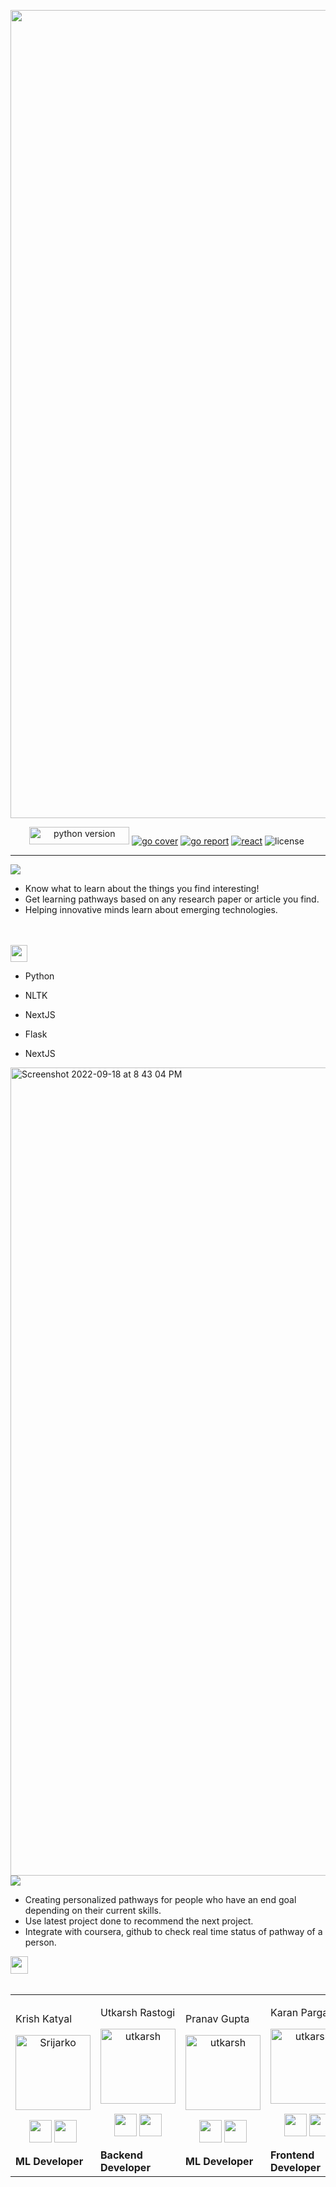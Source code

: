 <p align="center"><img width="1293" alt="Screenshot 2022-09-18 at 8 42 56 PM" src="https://user-images.githubusercontent.com/89596037/190915096-eda0075f-13a6-46c0-93f5-55e3baed6896.png">

<br>
<p align="center"><a href="https://www.python.org/" target="_blank"><img src="http://ForTheBadge.com/images/badges/made-with-python.svg" height = "28.2" width= "160"alt="python version" /></a>&nbsp;<a href="https://opencv.org/" target="_blank"><img src="https://img.shields.io/badge/NLTK-%23white.svg?style=for-the-badge&logo=nltk&logoColor=white" alt="go cover" /></a>&nbsp;<a href="https://github.com/OmSadavarte/Biomechanics-Ai_ntl.ipynb" target="_blank"><img src="https://img.shields.io/badge/By-hooli-red?style=for-the-badge" alt="go report" /></a>&nbsp;<a href="https://reactjs.org/" target="_blank"><img src="https://img.shields.io/badge/React-20232A?style=for-the-badge&logo=react&logoColor=61DAFB" alt="react"/></a>&nbsp;<img src="https://img.shields.io/badge/License-MIT-yellow.svg?logo=Microsoft%20Word&style=for-the-badge" alt="license" />&nbsp;</p>
<hr>



<div align="left"> 
<img src="https://img.shields.io/badge/Objective-blue?logo=Pinboard&style=for-the-badge" /><br>


- Know what to learn about the things you find interesting!
- Get learning pathways based on any research paper or article you find.
- Helping innovative minds learn about emerging technologies.

<br>
<br>
<div align="left"> 
<img src="https://img.shields.io/badge/Tech_Stack-pink?logo=Windows%20Terminal&style=for-the-badge" height="27"/>
 </div>

 
 + Python 

+ NLTK  

+ NextJS  

+ Flask  

+ NextJS

<img width="1293" alt="Screenshot 2022-09-18 at 8 43 04 PM" src="https://user-images.githubusercontent.com/89596037/190915063-ddb3d4b6-9637-462f-9a76-be5582536d47.png">



<br>
<div align="left"> 
<img src="https://img.shields.io/badge/Future_Scopes-brown?style=for-the-badge" /><br>

- Creating personalized pathways for people who have an end goal depending on their current skills.
- Use latest project done to recommend the next project.
- Integrate with coursera, github to check real time status of pathway of a person.


 <div align="left"> 
  <img src="https://img.shields.io/badge/Contributors-black?logo=Github&style=for-the-badge" height="28"/> 
</div>
  <br>

<div align="left"> 
  <table>
<tr align="left">
 <td>

Krish Katyal 

<p align="center">
<img src = "https://avatars.githubusercontent.com/krishkatyal"  height="120" alt="Srijarko">
</p>
<p align="center">
<a href = "https://github.com/krishkatyal"><img src = "http://www.iconninja.com/files/241/825/211/round-collaboration-social-github-code-circle-network-icon.svg" width="36" height = "36"/></a>
<a href = "https://www.linkedin.com/in/krishkatyal/">
<img src = "http://www.iconninja.com/files/863/607/751/network-linkedin-social-connection-circular-circle-media-icon.svg" width="36" height="36"/>
</a>
</p>
    <strong>ML Developer<strong>
</td>

<td>

Utkarsh Rastogi

<p align="center">
<img src = "https://user-images.githubusercontent.com/89596037/190915251-b2b3ce18-d6b7-4592-ae65-02eaebdf8308.png" height="120" alt="utkarsh">
</p>
<p align="center">
<a href = "https://www.github.com/UtkarshRastogi0712"><img src = "http://www.iconninja.com/files/241/825/211/round-collaboration-social-github-code-circle-network-icon.svg" width="36" height = "36"/></a>
<a href = "https://www.linkedin.com/in/utkarshrastogi/">
<img src = "http://www.iconninja.com/files/863/607/751/network-linkedin-social-connection-circular-circle-media-icon.svg" width="36" height="36"/>
</a>
</p>
    <strong>Backend Developer<strong>
</td>
  

<td>

Pranav Gupta

<p align="center">
<img src = "https://user-images.githubusercontent.com/89596037/190915343-fa49a938-28dc-4eb2-85d0-02f25c1e34b7.png" height="120" alt="utkarsh">
</p>
<p align="center">
<a href = "https://www.github.com/pranavgupta2603"><img src = "http://www.iconninja.com/files/241/825/211/round-collaboration-social-github-code-circle-network-icon.svg" width="36" height = "36"/></a>
<a href = "https://www.linkedin.com/in/pranavgupta2003/">
<img src = "http://www.iconninja.com/files/863/607/751/network-linkedin-social-connection-circular-circle-media-icon.svg" width="36" height="36"/>
</a>
</p>
    <strong>ML Developer<strong>
</td>
    
<td>

Karan Pargal

<p align="center">
<img src = "https://user-images.githubusercontent.com/89596037/190915407-3c602840-7dfd-48a2-ae9f-d81799986dda.png" height="120" alt="utkarsh">
</p>
<p align="center">
<a href = "https://www.github.com/karanpargal"><img src = "http://www.iconninja.com/files/241/825/211/round-collaboration-social-github-code-circle-network-icon.svg" width="36" height = "36"/></a>
<a href = "https://www.linkedin.com/in/karan-pargal-509813211/">
<img src = "http://www.iconninja.com/files/863/607/751/network-linkedin-social-connection-circular-circle-media-icon.svg" width="36" height="36"/>
</a>
</p>
    <strong>Frontend Developer<strong>
</td>
        
